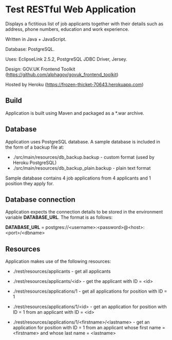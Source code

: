 # Test RESTful Web Application

Displays a fictitious list of job applicants together with their details such as address, phone numbers, education and work experience.

Written in Java + JavaScript.

Database: PostgreSQL.

Uses:
	EclipseLink 2.5.2,
	PostgreSQL JDBC Driver,
	Jersey.
	
Design: GOV.UK Frontend Toolkit (https://github.com/alphagov/govuk_frontend_toolkit)
	
Hosted by Heroku (https://frozen-thicket-70643.herokuapp.com)

## Build

Application is built using Maven and packaged as a *.war archive.

## Database

Application uses PostgreSQL database. A sample database is included in the form of a backup file at:
- ./src/main/resources/db\_backup.backup - custom format (used by Heroku PostgreSQL)
- ./src/main/resources/db\_backup\_plain.backup - plain text format

Sample database contains 4 job applications from 4 applicants and 1 position they apply for.

## Database connection

Application expects the connection details to be stored in the environment variable **DATABASE_URL**. The format is as follows:

**DATABASE_URL** = postgres://&lt;username&gt;:&lt;password&gt;@&lt;host&gt;:&lt;port&gt;/&lt;dbname&gt;

## Resources

Application makes use of the following resources:

- ./rest/resources/applicants - get all applicants

- ./rest/resources/applicants/&lt;id&gt; - get the applicant with ID = &lt;id&gt;

- ./rest/resources/applications/1 - get all applications for position with ID = 1

- ./rest/resources/applications/1/&lt;id&gt; - get an application for position with ID = 1 from an applicant with ID = &lt;id&gt;

- ./rest/resources/applications/1/&lt;firstname&gt;/&lt;lastname&gt; - get an application for position with ID = 1 from an applicant whose first name = &lt;firstname&gt; and whose last name = &lt;lastname&gt;
